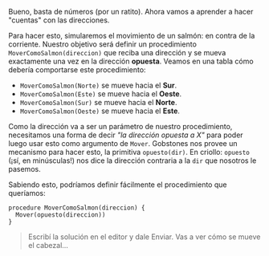 Bueno, basta de números (por un ratito). Ahora vamos a aprender a hacer "cuentas" con las direcciones.

Para hacer esto, simularemos el movimiento de un salmón: en contra de la corriente. Nuestro objetivo será definir un procedimiento `MoverComoSalmon(direccion)` que reciba una dirección y se mueva exactamente una vez en la dirección **opuesta**. Veamos en una tabla cómo debería comportarse este procedimiento:

* `MoverComoSalmon(Norte)` <i class="fa fa-arrow-right"></i> se mueve hacia el **Sur**.
* `MoverComoSalmon(Este)` <i class="fa fa-arrow-right"></i> se mueve hacia el **Oeste**.
* `MoverComoSalmon(Sur)` <i class="fa fa-arrow-right"></i> se mueve hacia el **Norte**.
* `MoverComoSalmon(Oeste)` <i class="fa fa-arrow-right"></i> se mueve hacia el **Este**.

Como la dirección va a ser un parámetro de nuestro procedimiento, necesitamos una forma de decir _"la dirección opuesta a X"_ para poder luego usar esto como argumento de `Mover`. Gobstones nos provee un mecanismo para hacer esto, la primitiva `opuesto(dir)`. En criollo: `opuesto` (¡sí, en minúsculas!) nos dice la dirección contraria a la `dir` que nosotros le pasemos.

Sabiendo esto, podríamos definir fácilmente el procedimiento que queríamos:

```gobstones
procedure MoverComoSalmon(direccion) {
  Mover(opuesto(direccion))
}
```

> Escribí la solución en el editor y dale Enviar. Vas a ver cómo se mueve el cabezal...
